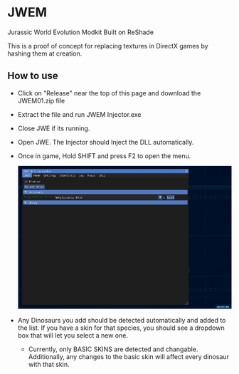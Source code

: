 # JWEM
Jurassic World Evolution Modkit
Built on ReShade

This is a proof of concept for replacing textures in DirectX games by hashing them at creation.

## How to use
 - Click on "Release" near the top of this page and download the JWEM01.zip file
 - Extract the file and run JWEM Injector.exe
 - Close JWE if its running.
 
 - Open JWE. The Injector should Inject the DLL automatically.
 - Once in game, Hold SHIFT and press F2 to open the menu.
	
	![JWEM UI](https://github.com/Pathos0925/JWEM/blob/master/ReadmeImages/JWEMmenu.png)

 - Any Dinosaurs you add should be detected automatically and added to the list. If you have a skin for that species, you should see a dropdown box that will let you select a new one.
	- Currently, only BASIC SKINS are detected and changable. Additionally, any changes to the basic skin will affect every dinosaur with that skin.
